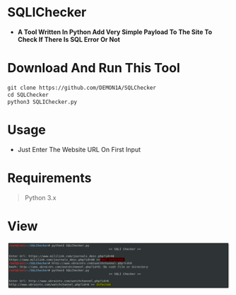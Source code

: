 # SQLIChecker
- **A Tool Written In Python Add Very Simple Payload To The Site To Check If There Is SQL Error Or Not**
# Download And Run This Tool
```
git clone https://github.com/DEMON1A/SQLChecker
cd SQLChecker
python3 SQLIChecker.py
```
# Usage
- Just Enter The Website URL On First Input
# Requirements
> Python 3.x
# View
![](View/SQLI.png)
